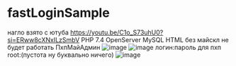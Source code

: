 # fastLoginSample
нагло взято с ютуба https://youtu.be/C1o_S73uhU0?si=ERww8cXNxILzSmbV
PHP 7.4 OpenServer MySQL HTML 
без майскл не будет работать ПхпМайАдмин
![image](https://github.com/user-attachments/assets/59f700b6-2296-481d-a8e0-47097f3ed57c)
![image](https://github.com/user-attachments/assets/102d280e-f509-445f-98ff-95e8c65bcbad)
логин:пароль для пхп root:(пустота ну буквально ничего)
![image](https://github.com/user-attachments/assets/952e5533-f119-4217-8c64-45a481ec030f)


